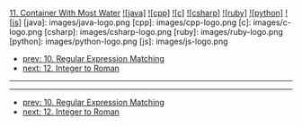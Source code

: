 [11. Container With Most Water](https://leetcode.com/problems/container-with-most-water/)
[![java]](https://github.com/leetcode-study-group/leetcode-java-solutions/blob/master/011-container-with-most-water.md)
[![cpp]](https://github.com/leetcode-study-group/leetcode-cpp-solutions/blob/master/011-container-with-most-water.md)
[![c]](https://github.com/leetcode-study-group/leetcode-c-solutions/blob/master/011-container-with-most-water.md)
[![csharp]](https://github.com/leetcode-study-group/leetcode-csharp-solutions/blob/master/011-container-with-most-water.md)
[![ruby]](https://github.com/leetcode-study-group/leetcode-ruby-solutions/blob/master/011-container-with-most-water.md)
[![python]](https://github.com/leetcode-study-group/leetcode-python-solutions/blob/master/011-container-with-most-water.md)
[![js]](https://github.com/leetcode-study-group/leetcode-js-solutions/blob/master/011-container-with-most-water.md)
[java]: images/java-logo.png
[cpp]: images/cpp-logo.png
[c]: images/c-logo.png
[csharp]: images/csharp-logo.png
[ruby]: images/ruby-logo.png
[python]: images/python-logo.png
[js]: images/js-logo.png

- [prev: 10. Regular Expression Matching](010-regular-expression-matching.md)
- [next: 12. Integer to Roman](012-integer-to-roman.md)

---


---

- [prev: 10. Regular Expression Matching](010-regular-expression-matching.md)
- [next: 12. Integer to Roman](012-integer-to-roman.md)
